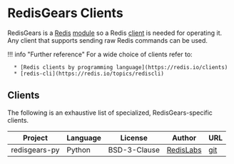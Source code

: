 # RedisGears Clients
RedisGears is a [Redis](overview.md#redis) [module](overview.md#module) so a Redis [client](overview.md#client) is needed for operating it. Any client that supports sending raw Redis commands can be used.

!!! info "Further reference"
    For a wide choice of clients refer to:

      * [Redis clients by programming language](https://redis.io/clients)
      * [redis-cli](https://redis.io/topics/rediscli)

## Clients
The following is an exhaustive list of specialized, RedisGears-specific clients.

| Project | Language | License | Author | URL |
| --- | --- | --- | --- | --- |
| redisgears-py | Python | BSD-3-Clause | [RedisLabs](https://github.com/RedisLabs) | [git](https://github.com/RedisGears/redisgears-py) |
